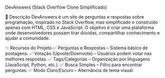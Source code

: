 DevAnswers (Stack Overflow Clone Simplificado)

📌 Descrição
DevAnswers é um site de perguntas e respostas sobre programação, inspirado no Stack Overflow, mas simplificado e construído apenas com HTML, CSS e JavaScript. O objetivo é criar uma plataforma onde desenvolvedores possam tirar dúvidas, compartilhar conhecimento e ajudar a comunidade.

✨ Recursos do Projeto
✅ Perguntas e Respostas – Sistema básico de postagens.
✅ Votação (Upvote/Downvote) – Usuários podem votar nas melhores respostas.
✅ Tags/Categorias – Organização por linguagens (JavaScript, Python, etc.).
✅ Busca Simples – Filtro para encontrar perguntas.
✅ Modo Claro/Escuro – Alternância de tema visual.